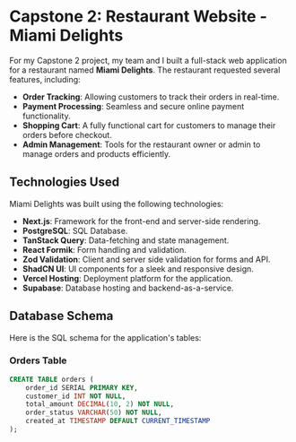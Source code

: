 # Capstone 2: Restaurant Website - Miami Delights

For my Capstone 2 project, my team and I built a full-stack web application for a restaurant named **Miami Delights**. The restaurant requested several features, including:

- **Order Tracking**: Allowing customers to track their orders in real-time.
- **Payment Processing**: Seamless and secure online payment functionality.
- **Shopping Cart**: A fully functional cart for customers to manage their orders before checkout.
- **Admin Management**: Tools for the restaurant owner or admin to manage orders and products efficiently.

## Technologies Used

Miami Delights was built using the following technologies:

- **Next.js**: Framework for the front-end and server-side rendering.
- **PostgreSQL**: SQL Database.
- **TanStack Query**: Data-fetching and state management.
- **React Formik**: Form handling and validation.
- **Zod Validation**: Client and server side validation for forms and API.
- **ShadCN UI**: UI components for a sleek and responsive design.
- **Vercel Hosting**: Deployment platform for the application.
- **Supabase**: Database hosting and backend-as-a-service.

## Database Schema

Here is the SQL schema for the application's tables:

### Orders Table
```sql
CREATE TABLE orders (
    order_id SERIAL PRIMARY KEY,
    customer_id INT NOT NULL,
    total_amount DECIMAL(10, 2) NOT NULL,
    order_status VARCHAR(50) NOT NULL,
    created_at TIMESTAMP DEFAULT CURRENT_TIMESTAMP
);
